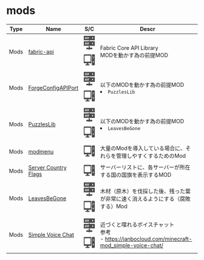 # mods

| Type | Name | S/C | Descr |
| :---: | --- | :---: | --- |
| Mods | [fabric-api](https://www.curseforge.com/minecraft/mc-mods/fabric-api) | <img src="./docs/assets/sv.svg" style="height: 3em;" /> <img src="./docs/assets/pc.svg" style="height: 3em;" /> | Fabric Core API Library<br>MODを動かす為の前提MOD |
| Mods | [ForgeConfigAPIPort](https://www.curseforge.com/minecraft/mc-mods/forge-config-api-port-fabric) | <img src="./docs/assets/sv.svg" style="height: 3em;" /> <img src="./docs/assets/pc.svg" style="height: 3em;" /> | 以下のMODを動かす為の前提MOD<br><li>`PuzzlesLib`</li> |
| Mods | [PuzzlesLib](https://www.curseforge.com/minecraft/mc-mods/puzzles-lib) | <img src="./docs/assets/sv.svg" style="height: 3em;" /> <img src="./docs/assets/pc.svg" style="height: 3em;" /> | 以下のMODを動かす為の前提MOD<br><li>`LeavesBeGone`</li> |
| Mods | [modmenu](https://modrinth.com/mod/modmenu) | <img src="./docs/assets/pc.svg" style="height: 3em;" /> | 大量のModを導入している場合に、それらを管理しやすくするためのMod |
| Mods | [Server Country Flags](https://www.curseforge.com/minecraft/mc-mods/server-country-flags) | <img src="./docs/assets/pc.svg" style="height: 3em;" /> | サーバーリストに、各サーバーが所在する国の国旗を表示するMOD |
| Mods | [LeavesBeGone](https://www.curseforge.com/minecraft/mc-mods/leaves-be-gone) | <img src="./docs/assets/sv.svg" style="height: 3em;" /> <img src="./docs/assets/pc.svg" style="height: 3em;" /> | 木材（原木）を伐採した後、残った葉が非常に速く消えるようにする（腐敗する）Mod |
| Mods | [Simple Voice Chat](https://www.curseforge.com/minecraft/mc-mods/simple-voice-chat) | <img src="./docs/assets/sv.svg" style="height: 3em;" /> <img src="./docs/assets/pc.svg" style="height: 3em;" /> | 近づくと喋れるボイスチャット<br>参考<br>- https://janbocloud.com/minecraft-mod_simple-voice-chat/ |
